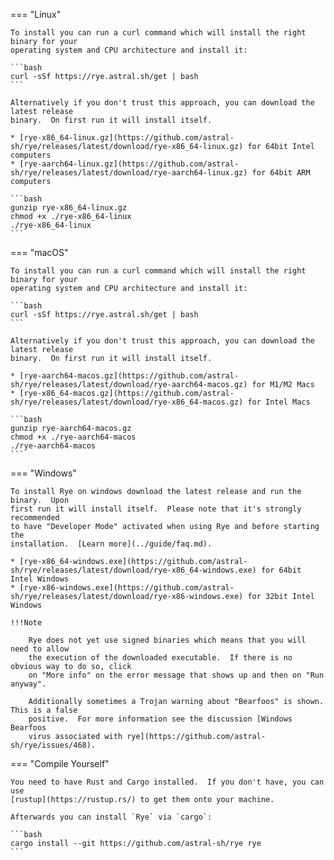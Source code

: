 === "Linux"

    To install you can run a curl command which will install the right binary for your
    operating system and CPU architecture and install it:

    ```bash
    curl -sSf https://rye.astral.sh/get | bash
    ```

    Alternatively if you don't trust this approach, you can download the latest release
    binary.  On first run it will install itself.

    * [rye-x86_64-linux.gz](https://github.com/astral-sh/rye/releases/latest/download/rye-x86_64-linux.gz) for 64bit Intel computers
    * [rye-aarch64-linux.gz](https://github.com/astral-sh/rye/releases/latest/download/rye-aarch64-linux.gz) for 64bit ARM computers

    ```bash
    gunzip rye-x86_64-linux.gz
    chmod +x ./rye-x86_64-linux
    ./rye-x86_64-linux
    ```

=== "macOS"

    To install you can run a curl command which will install the right binary for your
    operating system and CPU architecture and install it:

    ```bash
    curl -sSf https://rye.astral.sh/get | bash
    ```

    Alternatively if you don't trust this approach, you can download the latest release
    binary.  On first run it will install itself.

    * [rye-aarch64-macos.gz](https://github.com/astral-sh/rye/releases/latest/download/rye-aarch64-macos.gz) for M1/M2 Macs
    * [rye-x86_64-macos.gz](https://github.com/astral-sh/rye/releases/latest/download/rye-x86_64-macos.gz) for Intel Macs

    ```bash
    gunzip rye-aarch64-macos.gz
    chmod +x ./rye-aarch64-macos
    ./rye-aarch64-macos
    ```

=== "Windows"

    To install Rye on windows download the latest release and run the binary.  Upon
    first run it will install itself.  Please note that it's strongly recommended
    to have "Developer Mode" activated when using Rye and before starting the
    installation.  [Learn more](../guide/faq.md).

    * [rye-x86_64-windows.exe](https://github.com/astral-sh/rye/releases/latest/download/rye-x86_64-windows.exe) for 64bit Intel Windows
    * [rye-x86-windows.exe](https://github.com/astral-sh/rye/releases/latest/download/rye-x86-windows.exe) for 32bit Intel Windows

    !!!Note
    
        Rye does not yet use signed binaries which means that you will need to allow
        the execution of the downloaded executable.  If there is no obvious way to do so, click
        on "More info" on the error message that shows up and then on "Run anyway".

        Additionally sometimes a Trojan warning about "Bearfoos" is shown.  This is a false
        positive.  For more information see the discussion [Windows Bearfoos
        virus associated with rye](https://github.com/astral-sh/rye/issues/468).

=== "Compile Yourself"

    You need to have Rust and Cargo installed.  If you don't have, you can use
    [rustup](https://rustup.rs/) to get them onto your machine.

    Afterwards you can install `Rye` via `cargo`:

    ```bash
    cargo install --git https://github.com/astral-sh/rye rye
    ```
